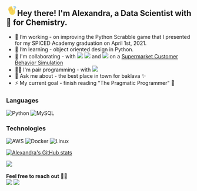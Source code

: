 <h2><img src="./assets/hand-wave.gif" width='30'>Hey there! I'm Alexandra, a Data Scientist with 💚 for Chemistry.</h2>

- 🔭 I’m working - on improving the Python Scrabble game that I presented for my SPICED Academy graduation on April 1st, 2021.
- 🌱 I’m learning - object oriented design in Python.
- 🎯 I'm collaborating - with <a href="https://github.com/AlphanAksoyoglu/"><img src="https://img.shields.io/badge/-Alphan-0077B5?style=plastic&logo=GitHub&logoColor=white"/></a> <a href="https://github.com/pavrmk"><img src="https://img.shields.io/badge/-Pavel-0077B5?style=plastic&logo=GitHub&logoColor=white"/></a> and <a href="https://github.com/lenaromanenko"><img src="https://img.shields.io/badge/-Lena-0077B5?style=plastic&logo=GitHub&logoColor=white"/></a> on a [Supermarket Customer Behavior Simulation](https://github.com/lenaromanenko/markov_simulation)
- 👯‍♀️ I'm pair programming - with [![](https://img.shields.io/badge/-Pradeep-0e76a8?style=plastic&logo=Linkedin&logoColor=white)](https://www.linkedin.com/in/pradeep-vip/) 
- 💬 Ask me about - the best place in town for baklava ✨
- ⚡ My current goal - finish reading "The Pragmatic Programmer" 📖  

### Languages

![Python](https://img.shields.io/badge/-Python-ffffff?&logo=python)
![MySQL](https://img.shields.io/badge/-MYSQL-ffffff?&logo=MySQL)

### Technologies

![AWS](https://img.shields.io/badge/-AWS-ffffff?&logo=Amazon-AWS&logoColor=FF9900)
![Docker](https://img.shields.io/badge/-Docker-ffffff?&logo=Docker)
![Linux](https://img.shields.io/badge/-Linux-ffffff?&logo=Linux&logoColor=FCC624)

[![Alexandra's GitHub stats](https://github-readme-stats.vercel.app/api?username=ai-aksoyoglu&count_private=true&show_icons=true&theme=chartreuse-dark&hide_title=true)](https://github.com/ai-aksoyoglu/github-readme-stats)

![](https://komarev.com/ghpvc/?username=ai-aksoyoglu&color=brightgreen&label=hits+👀)

__Feel free to reach out__ 🤝🏻  
[![](https://img.shields.io/badge/-Connect-0e76a8?style=plastic&logo=Linkedin&logoColor=white)](https://www.linkedin.com/in/ai-aksoyoglu/)
[![](https://img.shields.io/badge/-ai&minus;aksoyoglu@protonmail.com-505264?style=plastic&logo=ProtonMail&logoColor=white)](mailto:ai-aksoyoglu@protonmail.com)

<!--
<a href="mailto:ai-aksoyoglu@protonmail.com"><img src="https://img.shields.io/badge/-ai&minus;aksoyoglu@protonmail.com-D14836?style=splastic&logo=ProtonMail&logoColor=white&Color=#195340"/></a>

__Feel free to reach out__ [<img align="left" alt="linkedin" width="25px" src="assets/linkedin.png" />](https://www.linkedin.com/in/ai-aksoyoglu/)&nbsp;&nbsp;&nbsp;[<img alt="email" width="29px" src="assets/gmail.png" />](mailto:ai-aksoyoglu@protonmail.com) 
**ai-aksoyoglu/ai-aksoyoglu** is a ✨ _special_ ✨ repository because its `README.md` (this file) appears on your GitHub profile.


Resources: 
https://github.com/ariasdrea/ariasdrea
https://github.com/AVS1508
https://github.com/ABSphreak
https://github.com/adamalston


Here are some ideas to get you started:

- 🔭 I’m currently working on ...
- 🌱 I’m currently learning ...
- 👯 I’m looking to collaborate on ...
- 🤔 I’m looking for help with ...
- 💬 Ask me about ...
- 📫 How to reach me: ...
- 😄 Pronouns: ...
- ⚡ Fun fact: ...
-->
